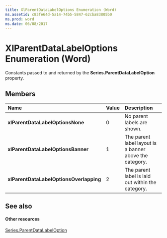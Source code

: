 ```yaml
---
title: XlParentDataLabelOptions Enumeration (Word)
ms.assetid: c83fe64d-5a14-74b5-5847-62cba83805b0
ms.prod: word
ms.date: 06/08/2017
---
```



# XlParentDataLabelOptions Enumeration (Word)

Constants passed to and returned by the **Series.ParentDataLabelOption** property.


## Members



|**Name**|**Value**|**Description**|
|:-----|:-----|:-----|
| **xlParentDataLabelOptionsNone**|0|No parent labels are shown.|
| **xlParentDataLabelOptionsBanner**|1|The parent label layout is a banner above the category.|
| **xlParentDataLabelOptionsOverlapping**|2|The parent label is laid out within the category.|

## See also


#### Other resources


[Series.ParentDataLabelOption](series-parentdatalabeloption-property-word.md)

